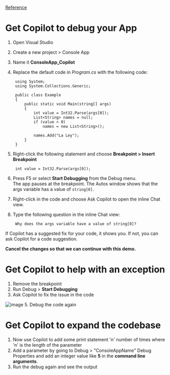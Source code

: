 [Reference](https://learn.microsoft.com/en-us/visualstudio/debugger/debug-with-copilot?view=vs-2022)

# Get Copilot to debug your App

1. Open Visual Studio
2. Create a new project > Console App
3. Name it **ConsoleApp_Copilot**
4. Replace the default code in _Program.cs_ with the following code:

        using System;
        using System.Collections.Generic;
        
        public class Example
        {
            public static void Main(string[] args)
            {
                int value = Int32.Parse(args[0]);
                List<String> names = null;
                if (value > 0)
                    names = new List<String>();
        
                names.Add("La Ley");
            }
        }

5. Right-click the following statement and choose **Breakpoint > Insert Breakpoint**

        int value = Int32.Parse(args[0]);
6. Press F5 or select **Start Debugging** from the Debug menu.\
    The app pauses at the breakpoint. The Autos window shows that the args variable has a value of `string[0]`.

7. Right-click in the code and choose Ask Copilot to open the inline Chat view.
8. Type the following question in the inline Chat view:

        Why does the args variable have a value of string[0]?
If Copilot has a suggested fix for your code, it shows you. If not, you can ask Copilot for a code suggestion.

**Cancel the changes so that we can continue with this demo.**

# Get Copilot to help with an exception

1. Remove the breakpoint
2. Run Debug > **Start Debugging**
3. Ask Copilot to fix the issue in the code

![image](https://github.com/kcodeg123/GitHubCopilotDemo/assets/3813135/c80c4d9e-b4eb-4400-9ca0-7571d77e3d4b)
5. Debug the code again

# Get Copilot to expand the codebase

1. Now use Copilot to add some print statement 'n' number of times where 'n' is the length of the parameter
2. Add a parameter by going to Debug > "ConsoleAppName" Debug Properties and add an integer value like **5** in the **command line arguments**.
3. Run the debug again and see the output
